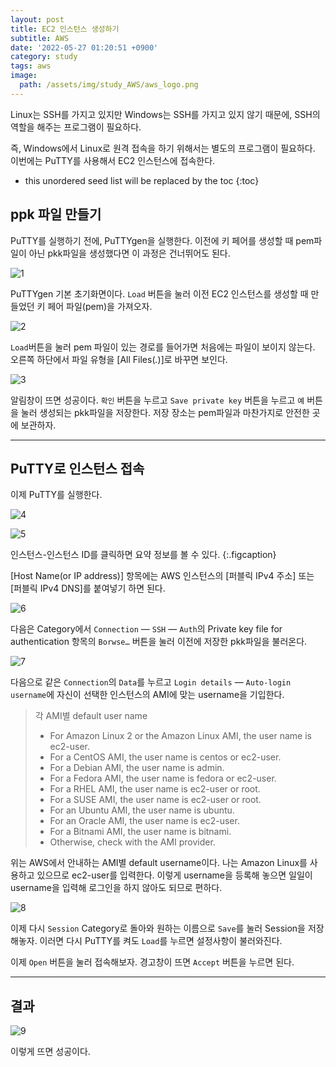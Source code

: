 ```yaml
---
layout: post
title: EC2 인스턴스 생성하기
subtitle: AWS
date: '2022-05-27 01:20:51 +0900'
category: study
tags: aws
image:
  path: /assets/img/study_AWS/aws_logo.png
---
```


Linux는 SSH를 가지고 있지만 Windows는 SSH를 가지고 있지 않기 때문에, SSH의 역할을 해주는 프로그램이 필요하다.

즉, Windows에서 Linux로 원격 접속을 하기 위해서는 별도의 프로그램이 필요하다.
이번에는 PuTTY를 사용해서 EC2 인스턴스에 접속한다.

<!--more-->

* this unordered seed list will be replaced by the toc
{:toc}

## ppk 파일 만들기

PuTTY를 실행하기 전에, PuTTYgen을 실행한다.
이전에 키 페어를 생성할 때 pem파일이 아닌 pkk파일을 생성했다면 이 과정은 건너뛰어도 된다.

![1](/assets/img/study_AWS/[AWS]_Windows에서_EC2_인스턴스_접속_(PuTTY)/1.png)

PuTTYgen 기본 초기화면이다.
`Load` 버튼을 눌러 이전 EC2 인스턴스를 생성할 때 만들었던 키 페어 파일(pem)을 가져오자.

![2](/assets/img/study_AWS/[AWS]_Windows에서_EC2_인스턴스_접속_(PuTTY)/2.png)

`Load`버튼을 눌러 pem 파일이 있는 경로를 들어가면 처음에는 파일이 보이지 않는다.
오른쪽 하단에서 파일 유형을 [All Files(*.*)]로 바꾸면 보인다.

![3](/assets/img/study_AWS/[AWS]_Windows에서_EC2_인스턴스_접속_(PuTTY)/3.png)

알림창이 뜨면 성공이다.
`확인` 버튼을 누르고 `Save private key` 버튼을 누르고 `예` 버튼을 눌러 생성되는 pkk파일을 저장한다.
저장 장소는 pem파일과 마찬가지로 안전한 곳에 보관하자.

<hr/>

## PuTTY로 인스턴스 접속

이제 PuTTY를 실행한다.

![4](/assets/img/study_AWS/[AWS]_Windows에서_EC2_인스턴스_접속_(PuTTY)/4.png)

![5](/assets/img/study_AWS/[AWS]_Windows에서_EC2_인스턴스_접속_(PuTTY)/5.png)

인스턴스-인스턴스 ID를 클릭하면 요약 정보를 볼 수 있다.
{:.figcaption}

[Host Name(or IP address)] 항목에는 AWS 인스턴스의 [퍼블릭 IPv4 주소] 또는 [퍼블릭 IPv4 DNS]를 붙여넣기 하면 된다.

![6](/assets/img/study_AWS/[AWS]_Windows에서_EC2_인스턴스_접속_(PuTTY)/6.png)

다음은 Category에서 `Connection` — `SSH` — `Auth`의 Private key file for authentication 항목의 `Borwse…` 버튼을 눌러 이전에 저장한 pkk파일을 불러온다.

![7](/assets/img/study_AWS/[AWS]_Windows에서_EC2_인스턴스_접속_(PuTTY)/7.png)

다음으로 같은 `Connection`의 `Data`를 누르고 `Login details` — `Auto-login username`에 자신이 선택한 인스턴스의 AMI에 맞는 username을 기입한다.

> 각 AMI별 default user name
> * For Amazon Linux 2 or the Amazon Linux AMI, the user name is ec2-user.
> * For a CentOS AMI, the user name is centos or ec2-user.
> * For a Debian AMI, the user name is admin.
> * For a Fedora AMI, the user name is fedora or ec2-user.
> * For a RHEL AMI, the user name is ec2-user or root.
> * For a SUSE AMI, the user name is ec2-user or root.
> * For an Ubuntu AMI, the user name is ubuntu.
> * For an Oracle AMI, the user name is ec2-user.
> * For a Bitnami AMI, the user name is bitnami.
> * Otherwise, check with the AMI provider.

위는 AWS에서 안내하는 AMI별 default username이다.
나는 Amazon Linux를 사용하고 있으므로 ec2-user를 입력한다.
이렇게 username을 등록해 놓으면 일일이 username을 입력해 로그인을 하지 않아도 되므로 편하다.

![8](/assets/img/study_AWS/[AWS]_Windows에서_EC2_인스턴스_접속_(PuTTY)/8.png)

이제 다시 `Session` Category로 돌아와 원하는 이름으로 `Save`를 눌러 Session을 저장해놓자.
이러면 다시 PuTTY를 켜도 `Load`를 누르면 설정사항이 불러와진다.

이제 `Open` 버튼을 눌러 접속해보자.
경고창이 뜨면 `Accept` 버튼을 누르면 된다.

<hr/>

## 결과

![9](/assets/img/study_AWS/[AWS]_Windows에서_EC2_인스턴스_접속_(PuTTY)/9.png)

이렇게 뜨면 성공이다.